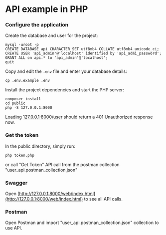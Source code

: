 # API example in PHP

### Configure the application

Create the database and user for the project:

```
mysql -uroot -p
CREATE DATABASE api CHARACTER SET utf8mb4 COLLATE utf8mb4_unicode_ci;
CREATE USER 'api_admin'@'localhost' identified by 'api_admi_password';
GRANT ALL on api.* to 'api_admin'@'localhost';
quit
```

Copy and edit the `.env` file and enter your database details:

```
cp .env.example .env
```

Install the project dependencies and start the PHP server:

```
composer install
cd public
php -S 127.0.0.1:8000
```

Loading [127.0.0.1:8000/user](127.0.0.1:8000/user) should return a 401 Unauthorized response now.

### Get the token

In the public directory, simply run:

```
php token.php
```

or call "Get Token" API call from the postman collection "user_api.postman_collection.json"

### Swagger

Open [http://127.0.0.1:8000/web/index.html](http://127.0.0.1:8000/web/index.html) to see all API calls.

### Postman

Open Postman and import "user_api.postman_collection.json" collection to use API.